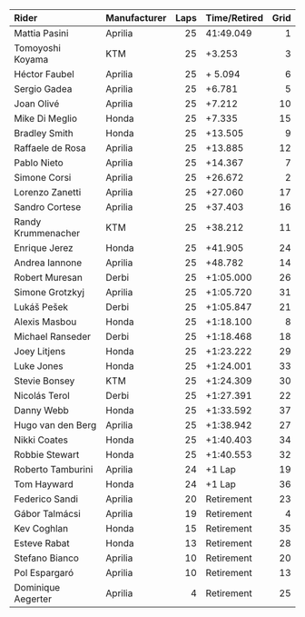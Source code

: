 | Rider              | Manufacturer   |   Laps | Time/Retired   |   Grid |
|:-------------------|:---------------|-------:|:---------------|-------:|
| Mattia Pasini      | Aprilia        |     25 | 41:49.049      |      1 |
| Tomoyoshi Koyama   | KTM            |     25 | +3.253         |      3 |
| Héctor Faubel      | Aprilia        |     25 | + 5.094        |      6 |
| Sergio Gadea       | Aprilia        |     25 | +6.781         |      5 |
| Joan Olivé         | Aprilia        |     25 | +7.212         |     10 |
| Mike Di Meglio     | Honda          |     25 | +7.335         |     15 |
| Bradley Smith      | Honda          |     25 | +13.505        |      9 |
| Raffaele de Rosa   | Aprilia        |     25 | +13.885        |     12 |
| Pablo Nieto        | Aprilia        |     25 | +14.367        |      7 |
| Simone Corsi       | Aprilia        |     25 | +26.672        |      2 |
| Lorenzo Zanetti    | Aprilia        |     25 | +27.060        |     17 |
| Sandro Cortese     | Aprilia        |     25 | +37.403        |     16 |
| Randy Krummenacher | KTM            |     25 | +38.212        |     11 |
| Enrique Jerez      | Honda          |     25 | +41.905        |     24 |
| Andrea Iannone     | Aprilia        |     25 | +48.782        |     14 |
| Robert Muresan     | Derbi          |     25 | +1:05.000      |     26 |
| Simone Grotzkyj    | Aprilia        |     25 | +1:05.720      |     31 |
| Lukáš Pešek        | Derbi          |     25 | +1:05.847      |     21 |
| Alexis Masbou      | Honda          |     25 | +1:18.100      |      8 |
| Michael Ranseder   | Derbi          |     25 | +1:18.468      |     18 |
| Joey Litjens       | Honda          |     25 | +1:23.222      |     29 |
| Luke Jones         | Honda          |     25 | +1:24.001      |     33 |
| Stevie Bonsey      | KTM            |     25 | +1:24.309      |     30 |
| Nicolás Terol      | Derbi          |     25 | +1:27.391      |     22 |
| Danny Webb         | Honda          |     25 | +1:33.592      |     37 |
| Hugo van den Berg  | Aprilia        |     25 | +1:38.942      |     27 |
| Nikki Coates       | Honda          |     25 | +1:40.403      |     34 |
| Robbie Stewart     | Honda          |     25 | +1:40.553      |     32 |
| Roberto Tamburini  | Aprilia        |     24 | +1 Lap         |     19 |
| Tom Hayward        | Honda          |     24 | +1 Lap         |     36 |
| Federico Sandi     | Aprilia        |     20 | Retirement     |     23 |
| Gábor Talmácsi     | Aprilia        |     19 | Retirement     |      4 |
| Kev Coghlan        | Honda          |     15 | Retirement     |     35 |
| Esteve Rabat       | Honda          |     13 | Retirement     |     28 |
| Stefano Bianco     | Aprilia        |     10 | Retirement     |     20 |
| Pol Espargaró      | Aprilia        |     10 | Retirement     |     13 |
| Dominique Aegerter | Aprilia        |      4 | Retirement     |     25 |